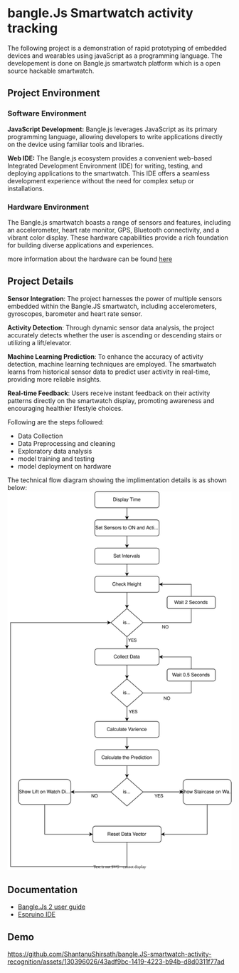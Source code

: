 
# bangle.Js Smartwatch activity tracking

The following project is a demonstration of rapid prototyping of embedded devices and wearables using javaScript as a programming language. The developement is done on Bangle.js smartwatch platform which is a open source hackable smartwatch. 

## Project Environment

### Software Environment

**JavaScript Development:** Bangle.js leverages JavaScript as its primary programming language, allowing developers to write applications directly on the device using familiar tools and libraries.

**Web IDE:** The Bangle.js ecosystem provides a convenient web-based Integrated Development Environment (IDE) for writing, testing, and deploying applications to the smartwatch. This IDE offers a seamless development experience without the need for complex setup or installations.

### Hardware Environment
The Bangle.js smartwatch boasts a range of sensors and features, including an accelerometer, heart rate monitor, GPS, Bluetooth connectivity, and a vibrant color display. These hardware capabilities provide a rich foundation for building diverse applications and experiences.

more information about the hardware can be found [here](https://www.espruino.com/Bangle.js2)
## Project Details

**Sensor Integration**: The project harnesses the power of multiple sensors embedded within the Bangle.JS smartwatch, including accelerometers, gyroscopes, barometer and heart rate sensor.

**Activity Detection**: Through dynamic sensor data analysis, the project accurately detects whether the user is ascending or descending stairs or utilizing a lift/elevator.

**Machine Learning Prediction**: To enhance the accuracy of activity detection, machine learning techniques are employed. The smartwatch learns from historical sensor data to predict user activity in real-time, providing more reliable insights.

**Real-time Feedback**: Users receive instant feedback on their activity patterns directly on the smartwatch display, promoting awareness and encouraging healthier lifestyle choices.

Following are the steps followed:

- Data Collection 
- Data Preprocessing and cleaning
- Exploratory data analysis
- model training and testing
- model deployment on hardware

The technical flow diagram showing the implimentation details is as shown below:
![Flow diagram](Ubiquitous_flow_diagram.svg)



## Documentation

- [Bangle.Js 2 user guide](https://www.espruino.com/Bangle.js2)
- [Espruino IDE](https://www.espruino.com/Bangle.js2)



## Demo


https://github.com/ShantanuShirsath/bangle.JS-smartwatch-activity-recognition/assets/130396026/43adf9bc-1419-4223-b94b-d8d0311f77ad




